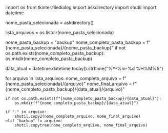 import os
from tkinter.filedialog import askdirectory
import shutil
import datetime

nome_pasta_selecionada = askdirectory()

lista_arquivos = os.listdir(nome_pasta_selecionada)

nome_pasta_backup = "backup"
nome_completo_pasta_backup = f"{nome_pasta_selecionada}/{nome_pasta_backup}"
if not os.path.exists(nome_completo_pasta_backup):
    os.mkdir(nome_completo_pasta_backup)

data_atual = datetime.datetime.today().strftime("%Y-%m-%d %H%M%S")

for arquivo in lista_arquivos:
    nome_completo_arquivo = f"{nome_pasta_selecionada}/{arquivo}"
    nome_final_arquivo = f"{nome_completo_pasta_backup}/{data_atual}/{arquivo}"
    
    if not os.path.exists(f"{nome_completo_pasta_backup}/{data_atual}"):
        os.mkdir(f"{nome_completo_pasta_backup}/{data_atual}")
    
    if "." in arquivo:
        shutil.copy2(nome_completo_arquivo, nome_final_arquivo)
    elif "backup" != arquivo:
        shutil.copytree(nome_completo_arquivo, nome_final_arquivo)
